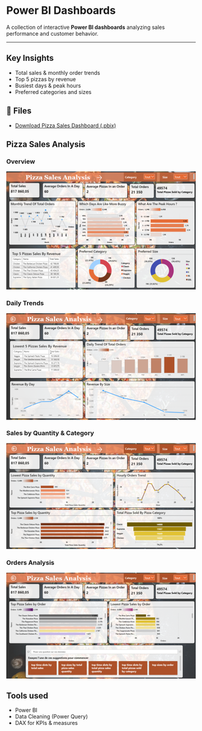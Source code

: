 # Power BI Dashboards

A collection of interactive **Power BI dashboards** analyzing sales performance and customer behavior.  

---
## Key Insights
- Total sales & monthly order trends
- Top 5 pizzas by revenue
- Busiest days & peak hours
- Preferred categories and sizes

## 📂 Files
- [Download Pizza Sales Dashboard (.pbix)](https://drive.google.com/file/d/1oq-KqyLrZfmwucO19C1tK9V6fI28as2h/view?usp=drive_link)
  
## Pizza Sales Analysis

### Overview
![Dashboard 1](./pizza-sales-1.png)

### Daily Trends
![Dashboard 2](./pizza-sales-2.png)

### Sales by Quantity & Category
![Dashboard 3](./pizza-sales-3.png)

### Orders Analysis
![Dashboard 4](./pizza-sales-4.png)

## Tools used
- Power BI
- Data Cleaning (Power Query)
- DAX for KPIs & measures
  
